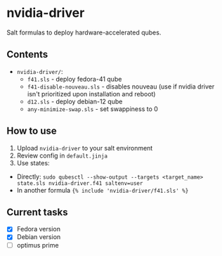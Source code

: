 # nvidia-driver
Salt formulas to deploy hardware-accelerated qubes.

## Contents

- `nvidia-driver/`:
  - `f41.sls` - deploy fedora-41 qube
  - `f41-disable-nouveau.sls` - disables nouveau (use if nvidia driver isn't prioritized upon installation and reboot)
  - `d12.sls` - deploy debian-12 qube
  - `any-minimize-swap.sls` - set swappiness to 0

## How to use

1. Upload `nvidia-driver` to your salt environment
2. Review config in `default.jinja`
3. Use states:
  - Directly: `sudo qubesctl --show-output --targets <target_name> state.sls nvidia-driver.f41 saltenv=user`
  - In another formula `{% include 'nvidia-driver/f41.sls' %}`

## Current tasks

- [x] Fedora version
- [x] Debian version
- [ ] optimus prime
